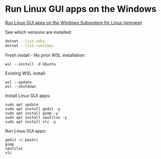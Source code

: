 # Run Linux GUI apps on the Windows

[Run Linux GUI apps on the Windows Subsystem for Linux (preview)](https://docs.microsoft.com/en-us/windows/wsl/tutorials/gui-apps "docs.microsoft.com")

See which versions are installed:
```bash
dotnet --list-sdks
dotnet --list-runtimes
```

Fresh install - No prior WSL installation:
```
wsl --install -d Ubuntu
```

Existing WSL install:
```
wsl --update
wsl --shutdown
```

Install Linux GUI apps:
```
sudo apt update
sudo apt install gedit -y
sudo apt install gimp -y
sudo apt install nautilus -y
sudo apt install vlc -y
```

Run Linux GUI apps:
```
gedit ~/.bashrc
gimp
nautilus
vlc
```
